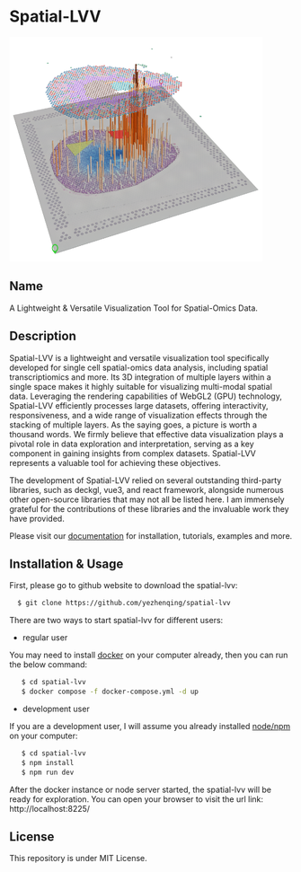 # Spatial-LVV

<img src="./public/spatial-demo.png" width="450" height="400">

## Name
A Lightweight & Versatile Visualization Tool for Spatial-Omics Data.

## Description
Spatial-LVV is a lightweight and versatile visualization tool specifically developed for
single cell spatial-omics data analysis, including spatial transcriptiomics and more. Its 3D
integration of multiple layers within a single space makes it highly suitable for
visualizing multi-modal spatial data. Leveraging the rendering capabilities of WebGL2 (GPU)
technology, Spatial-LVV efficiently processes large datasets, offering interactivity,
responsiveness, and a wide range of visualization effects through the stacking of multiple
layers. As the saying goes, a picture is worth a thousand words. We firmly believe that
effective data visualization plays a pivotal role in data exploration and interpretation,
serving as a key component in gaining insights from complex datasets. Spatial-LVV represents
a valuable tool for achieving these objectives.

The development of Spatial-LVV relied on several outstanding third-party libraries, such as
deckgl, vue3, and react framework, alongside numerous other open-source libraries that may
not all be listed here. I am immensely grateful for the contributions of these libraries and
the invaluable work they have provided.

Please visit our [documentation](https://github.com/yezhenqing/spatial-lvv) for installation, tutorials, examples and more.


## Installation & Usage
First, please go to github website to download the spatial-lvv:

```bash
  $ git clone https://github.com/yezhenqing/spatial-lvv
```


There are two ways to start spatial-lvv for different users:

*  regular user 

You may need to install [docker](https://docs.docker.com/engine/install/) on your computer already, then you can run the below command:


```bash
   $ cd spatial-lvv
   $ docker compose -f docker-compose.yml -d up
```

*  development user

If you are a development user, I will assume you already installed [node/npm](https://nodejs.org/en/download) on your computer:


```bash
   $ cd spatial-lvv
   $ npm install
   $ npm run dev
```

After the docker instance or node server started, the spatial-lvv will be ready for exploration. 
You can open your browser to visit the url link: http://localhost:8225/


## License
This repository is under MIT License. 

